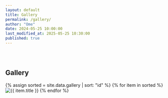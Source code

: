 ```yaml
---
layout: default
title: Gallery
permalink: /gallery/
author: "Ome"
date: 2024-05-25 10:00:00
last_modified_at: 2025-05-25 10:30:00
published: true
---
```


<section class="gallery" style="padding-top:30px;">
<div class="container">
<h2>Gallery</h2>
<div class="grid">
{% assign sorted = site.data.gallery | sort: "id" %}
{% for item in sorted %}
<img src="{{ item.url }}" alt="{{ item.title }}" loading="lazy" decoding="async" class="image">
{% endfor %}
</div>
</div>
</section>


